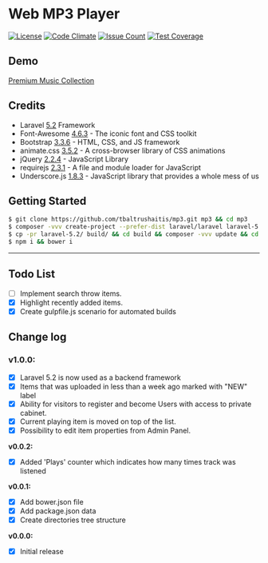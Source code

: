 # Web MP3 Player

[![License](https://img.shields.io/badge/license-MIT-green.svg?style=flat)](http://tbaltrushaitis.mit-license.org/)
[![Code Climate](https://codeclimate.com/github/tbaltrushaitis/mp3/badges/gpa.svg)](https://codeclimate.com/github/tbaltrushaitis/mp3)
[![Issue Count](https://codeclimate.com/github/tbaltrushaitis/mp3/badges/issue_count.svg)](https://codeclimate.com/github/tbaltrushaitis/mp3)
[![Test Coverage](https://codeclimate.com/github/tbaltrushaitis/mp3/badges/coverage.svg)](https://codeclimate.com/github/tbaltrushaitis/mp3/coverage)

## Demo
[Premium Music Collection](http://mp3.gsm-center.com.ua)

## Credits

* Laravel [5.2](https://laravel.com/docs/5.2) Framework
* Font-Awesome [4.6.3](http://fontawesome.io/) - The iconic font and CSS toolkit
* Bootstrap [3.3.6](http://getbootstrap.com) - HTML, CSS, and JS framework
* animate.css [3.5.2](http://daneden.github.io/animate.css/) - A cross-browser library of CSS animations
* jQuery [2.2.4](http://jquery.com/) - JavaScript Library
* requirejs [2.3.1](https://github.com/jrburke/requirejs) - A file and module loader for JavaScript
* Underscore.js [1.8.3](http://underscorejs.org) - JavaScript library that provides a whole mess of us


## Getting Started ##
```bash
$ git clone https://github.com/tbaltrushaitis/mp3.git mp3 && cd mp3
$ composer -vvv create-project --prefer-dist laravel/laravel laravel-5.2 "5.2.*"
$ cp -pr laravel-5.2/ build/ && cd build && composer -vvv update && cd ..
$ npm i && bower i
```

---------

## Todo List ##
- [ ] Implement search throw items.
- [x] Highlight recently added items.
- [x] Create gulpfile.js scenario for automated builds

## Change log ##

### v1.0.0:
- [x] Laravel 5.2 is now used as a backend framework
- [x] Items that was uploaded in less than a week ago marked with "NEW" label
- [x] Ability for visitors to register and become Users with access to private cabinet.
- [x] Current playing item is moved on top of the list.
- [x] Possibility to edit item properties from Admin Panel.

**v0.0.2:**
- [x] Added 'Plays' counter which indicates how many times track was listened

**v0.0.1:**
- [x] Add bower.json file
- [x] Add package.json data
- [x] Create directories tree structure

**v0.0.0:**
- [x] Initial release
